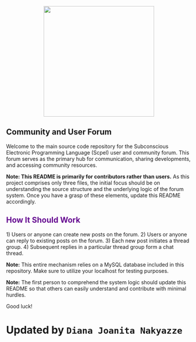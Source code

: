 <div align="center">
	<img src="https://scpel.org/scpel_logo.png"  width="300" height="300">
</div>

<h2>Community and User Forum</h2>

Welcome to the main source code repository for the Subconscious Electronic Programming Language (Scpel) user and community forum. This forum serves as the primary hub for communication, sharing developments, and accessing community resources.

[Scpel Website]: https://www.scpel.org/

**Note: This README is primarily for contributors rather than users.**
As this project comprises only three files, the initial focus should be on understanding the source structure and the underlying logic of the forum system. Once you have a grasp of these elements, update this README accordingly.

<h2 style="color:#660991;">How It Should Work</h2>
1) Users or anyone can create new posts on the forum.
2) Users or anyone can reply to existing posts on the forum.
3) Each new post initiates a thread group.
4) Subsequent replies in a particular thread group form a chat thread.

**Note:** This entire mechanism relies on a MySQL database included in this repository. Make sure to utilize your localhost for testing purposes.

**Note:** The first person to comprehend the system logic should update this README so that others can easily understand and contribute with minimal hurdles.

Good luck!

# Updated by ```Diana Joanita Nakyazze```